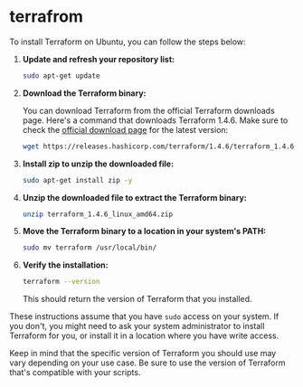 # terrafrom

To install Terraform on Ubuntu, you can follow the steps below:

1. **Update and refresh your repository list:**
   
   ```bash
   sudo apt-get update
   ```

2. **Download the Terraform binary:**

   You can download Terraform from the official Terraform downloads page. Here's a command that downloads Terraform 1.4.6. Make sure to check the [official download page](https://www.terraform.io/downloads.html) for the latest version:

   ```bash
   wget https://releases.hashicorp.com/terraform/1.4.6/terraform_1.4.6_linux_amd64.zip
   ```

3. **Install zip to unzip the downloaded file:**
   
   ```bash
   sudo apt-get install zip -y
   ```

4. **Unzip the downloaded file to extract the Terraform binary:**
   
   ```bash
   unzip terraform_1.4.6_linux_amd64.zip
   ```

5. **Move the Terraform binary to a location in your system's PATH:**
   
   ```bash
   sudo mv terraform /usr/local/bin/
   ```

6. **Verify the installation:**
   
   ```bash
   terraform --version
   ```

   This should return the version of Terraform that you installed.

These instructions assume that you have `sudo` access on your system. If you don't, you might need to ask your system administrator to install Terraform for you, or install it in a location where you have write access.

Keep in mind that the specific version of Terraform you should use may vary depending on your use case. Be sure to use the version of Terraform that's compatible with your scripts.
